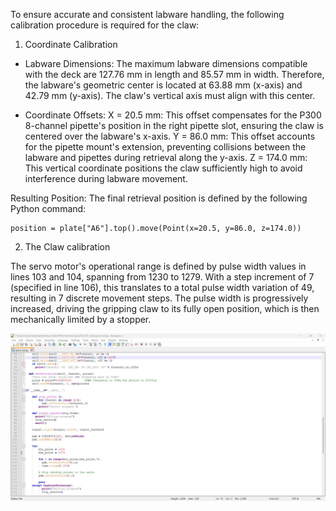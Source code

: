 To ensure accurate and consistent labware handling, the following calibration procedure is required for the claw:

1. Coordinate Calibration

- Labware Dimensions: The maximum labware dimensions compatible with the deck are 127.76 mm in length and 85.57 mm in width. Therefore, the labware's geometric center is located at 63.88 mm (x-axis) and 42.79 mm (y-axis). The claw's vertical axis must align with this center.

- Coordinate Offsets:
X = 20.5 mm: This offset compensates for the P300 8-channel pipette's position in the right pipette slot, ensuring the claw is centered over the labware's x-axis.
Y = 86.0 mm: This offset accounts for the pipette mount's extension, preventing collisions between the labware and pipettes during retrieval along the y-axis.
Z = 174.0 mm: This vertical coordinate positions the claw sufficiently high to avoid interference during labware movement.

Resulting Position: The final retrieval position is defined by the following Python command:
```
position = plate["A6"].top().move(Point(x=20.5, y=86.0, z=174.0))
```




  2) The Claw calibration

The servo motor's operational range is defined by pulse width values in lines 103 and 104, spanning from 1230 to 1279. With a step increment of 7 (specified in line 106), this translates to a total pulse width variation of 49, resulting in 7 discrete movement steps. The pulse width is progressively increased, driving the gripping claw to its fully open position, which is then mechanically limited by a stopper.

   ![Pulse width measurements](Pi_zero_wh_code/Images/PWM.jpg)
